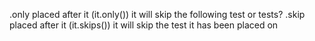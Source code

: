 .only placed after it (it.only()) it will skip the following test or tests?
.skip placed after it (it.skips()) it will skip the test it has been placed on
